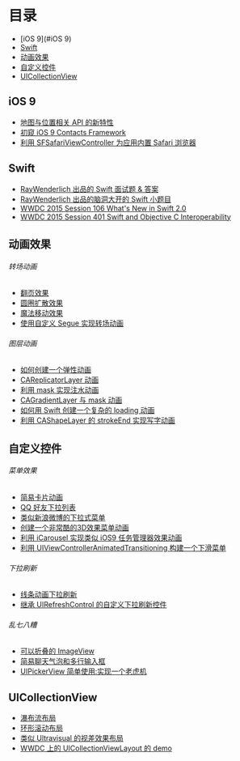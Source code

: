 # 目录

- [iOS 9](#iOS 9)
- [Swift](#Swift)
- [动画效果](#Animations)
- [自定义控件](#CustomControl)
- [UICollectionView](#UICollectionView)

<a name="iOS 9"></a>
## iOS 9

- [地图与位置相关 API 的新特性](https://github.com/949478479/Learning-Notes/tree/Location-and-Mapping-in-iOS-9)
- [初窥 iOS 9 Contacts Framework](https://github.com/949478479/Learning-Notes/tree/A-First-Look-at-Contacts-Framework-in-iOS-9)
- [利用 SFSafariViewController 为应用内置 Safari 浏览器](https://github.com/949478479/Learning-Notes/tree/SFSafariViewControllerDemo)

<a name="Swift"></a>
## Swift

- [RayWenderlich 出品的 Swift 面试题 & 答案](https://github.com/949478479/Learning-Notes/tree/Swift-Interview-Questions-and-Answers)
- [RayWenderlich 出品的脑洞大开的 Swift 小题目](https://github.com/949478479/Learning-Notes/tree/Are-You-a-Swift-Ninja)
- [WWDC 2015 Session 106 What's New in Swift 2.0](https://github.com/949478479/Learning-Notes/tree/WWDC-2015-Session-106-What%E2%80%99s-New-in-Swift)
- [WWDC 2015 Session 401 Swift and Objective C Interoperability](https://github.com/949478479/Learning-Notes/tree/WWDC-2015-Session-401-Swift-and-Objective-C-Interoperability)

<a name="Animations"></a>
## 动画效果

###### 转场动画

- [翻页效果](https://github.com/949478479/Learning-Notes/tree/FlipTransionAnimation)
- [圆圈扩散效果](https://github.com/949478479/Learning-Notes/tree/PingTransitionAnimation)
- [魔法移动效果](https://github.com/949478479/Learning-Notes/tree/MagicMoveAnimation)
- [使用自定义 Segue 实现转场动画](https://github.com/949478479/Learning-Notes/tree/CustomSegue)

###### 图层动画

- [如何创建一个弹性动画](https://github.com/949478479/Learning-Notes/tree/How-To-Create-an-Elastic-Animation-with-Swift)
- [CAReplicatorLayer 动画](https://github.com/949478479/Learning-Notes/tree/Creating-animations-with-CAReplicatorLayer)
- [利用 mask 实现注水动画](https://github.com/949478479/Learning-Notes/tree/MaskAnimationDemo)
- [CAGradientLayer 与 mask 动画](https://github.com/949478479/Learning-Notes/tree/Fun-with-Gradients-and-Masks)
- [如何用 Swift 创建一个复杂的 loading 动画](https://github.com/949478479/Learning-Notes/tree/SBLoader)
- [利用 CAShapeLayer 的 strokeEnd 实现写字动画](https://github.com/949478479/Learning-Notes/tree/WritingAnimation)

<a name="CustomControl"></a>
## 自定义控件

###### 菜单效果

- [简易卡片动画](https://github.com/949478479/Animations-Study/tree/CardAnimation)
- [QQ 好友下拉列表](https://github.com/949478479/Learning-Notes/tree/QQFriendListDemo)
- [类似新浪微博的下拉式菜单](https://github.com/949478479/Learning-Notes/tree/DropdownMenu)
- [创建一个非常酷的3D效果菜单动画](https://github.com/949478479/Animations-Study/tree/Taasky)
- [利用 iCarousel 实现类似 iOS9 任务管理器效果动画](https://github.com/949478479/Animations-Study/tree/CardAnimationByiCarousel)
- [利用 UIViewControllerAnimatedTransitioning 构建一个下滑菜单](https://github.com/949478479/Animations-Study/tree/SlideDownMenu)

###### 下拉刷新

- [线条动画下拉刷新](https://github.com/949478479/Learning-Notes/tree/CurveRefreshControl)
- [继承 UIRefreshControl 的自定义下拉刷新控件](https://github.com/949478479/Learning-Notes/tree/Building-a-Custom-Pull-To-Refresh-Control)

###### 乱七八糟

- [可以折叠的 ImageView](https://github.com/949478479/Animations-Study/tree/FoldingImageView)
- [简易聊天气泡和多行输入框](https://github.com/949478479/Learning-Notes/tree/ChatUIDemo)
- [UIPickerView 简单使用:实现一个老虎机](https://github.com/949478479/Learning-Notes/tree/SlotMachine)

<a name="UICollectionView"></a>
## UICollectionView

- [瀑布流布局](https://github.com/949478479/Learning-Notes/tree/UICollectionView-Custom-Layout-Tutorial-Pinterest)
- [环形滚动布局](https://github.com/949478479/Learning-Notes/tree/CircularCollectionView)
- [类似 Ultravisual 的视差效果布局](https://github.com/949478479/Learning-Notes/tree/Ultravisual)
- [WWDC 上的 UICollectionViewLayout 的 demo](https://github.com/949478479/Learning-Notes/tree/CollectionViewLayoutDemo)
